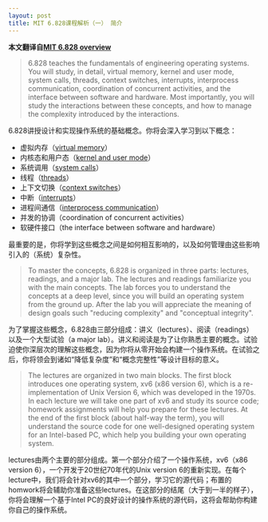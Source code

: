 ```yaml
---
layout: post
title: MIT 6.828课程解析（一） 简介
---
```


**本文翻译自[MIT 6.828 overview](https://pdos.csail.mit.edu/6.828/2014/overview.html)**

> 6.828 teaches the fundamentals of engineering operating systems. You will study, in detail, virtual memory, kernel and user mode, system calls, threads, context switches, interrupts, interprocess communication, coordination of concurrent activities, and the interface between software and hardware. Most importantly, you will study the interactions between these concepts, and how to manage the complexity introduced by the interactions.

6.828讲授设计和实现操作系统的基础概念。你将会深入学习到以下概念：

* 虚拟内存（[virtual memory](https://en.wikipedia.org/wiki/Virtual_memory)）
* 内核态和用户态（[kernel and user mode](https://en.wikipedia.org/wiki/Protection_ring)）
* 系统调用（[system calls](https://en.wikipedia.org/wiki/System_call)）
* 线程（[threads](https://en.wikipedia.org/wiki/Thread_(computing))）
* 上下文切换（[context switches](https://en.wikipedia.org/wiki/Context_switch)）
* 中断（[interrupts](https://en.wikipedia.org/wiki/Interrupt)）
* 进程间通信（[interprocess communication](https://en.wikipedia.org/wiki/Inter-process_communication)）
* 并发的协调（coordination of concurrent activities）
* 软硬件接口（the interface between software and hardware）

最重要的是，你将学到这些概念之间是如何相互影响的，以及如何管理由这些影响引入的（系统）复杂性。

> To master the concepts, 6.828 is organized in three parts: lectures, readings, and a major lab. The lectures and readings familiarize you with the main concepts. The lab forces you to understand the concepts at a deep level, since you will build an operating system from the ground up. After the lab you will appreciate the meaning of design goals such "reducing complexity" and "conceptual integrity".

为了掌握这些概念，6.828由三部分组成：讲义（lectures）、阅读（readings）以及一个大型试验（a major lab）。讲义和阅读是为了让你熟悉主要的概念。试验迫使你深层次的理解这些概念，因为你将从零开始会构建一个操作系统。在试验之后，你将领会到诸如“降低复杂度”和“概念完整性”等设计目标的意义。

> The lectures are organized in two main blocks. The first block introduces one operating system, xv6 (x86 version 6), which is a re-implementation of Unix Version 6, which was developed in the 1970s. In each lecture we will take one part of xv6 and study its source code; homework assignments will help you prepare for these lectures. At the end of the first block (about half-way the term), you will understand the source code for one well-designed operating system for an Intel-based PC, which help you building your own operating system.

lectures由两个主要的部分组成。第一个部分介绍了一个操作系统，xv6（x86 version 6），一个开发于20世纪70年代的Unix version 6的重新实现。在每个lecture中，我们将会针对xv6的其中一个部分，学习它的源代码；布置的homwork将会辅助你准备这些lectures。在这部分的结尾（大于到一半的样子），你将会理解一个基于Intel PC的良好设计的操作系统的源代码，这将会帮助你构建你自己的操作系统。

